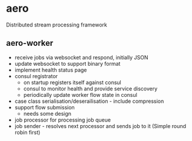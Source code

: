 # aero
Distributed stream processing framework

## aero-worker
- receive jobs via websocket and respond, initially JSON
- update websocket to support binary format
- implement health status page
- consul registrator
    - on startup registers itself against consul
    - consul to monitor health and provide service discovery
    - periodically update worker flow state in consul
- case class serialisation/deserailisation - include compression
- support flow submission
    - needs some design
- job processor for processing job queue
- job sender - resolves next processor and sends job to it (Simple round robin first)
